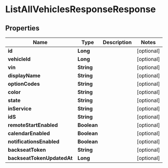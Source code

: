 
# ListAllVehiclesResponseResponse

## Properties
Name | Type | Description | Notes
------------ | ------------- | ------------- | -------------
**id** | **Long** |  |  [optional]
**vehicleId** | **Long** |  |  [optional]
**vin** | **String** |  |  [optional]
**displayName** | **String** |  |  [optional]
**optionCodes** | **String** |  |  [optional]
**color** | **String** |  |  [optional]
**state** | **String** |  |  [optional]
**inService** | **String** |  |  [optional]
**idS** | **String** |  |  [optional]
**remoteStartEnabled** | **Boolean** |  |  [optional]
**calendarEnabled** | **Boolean** |  |  [optional]
**notificationsEnabled** | **Boolean** |  |  [optional]
**backseatToken** | **String** |  |  [optional]
**backseatTokenUpdatedAt** | **Long** |  |  [optional]



